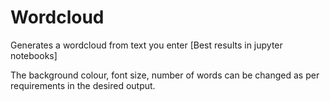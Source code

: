 # Wordcloud
Generates a wordcloud from text you enter [Best results in jupyter notebooks]

The background colour, font size, number of words can be changed as per requirements in the desired output.
